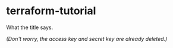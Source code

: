 # terraform-tutorial

What the title says.

_(Don't worry, the access key and secret key are already deleted.)_
